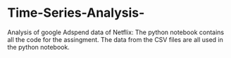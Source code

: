 # Time-Series-Analysis-
Analysis of google Adspend data of Netflix:
The python notebook contains all the code for the assingment. 
The data from the CSV files are all used in the python notebook.
